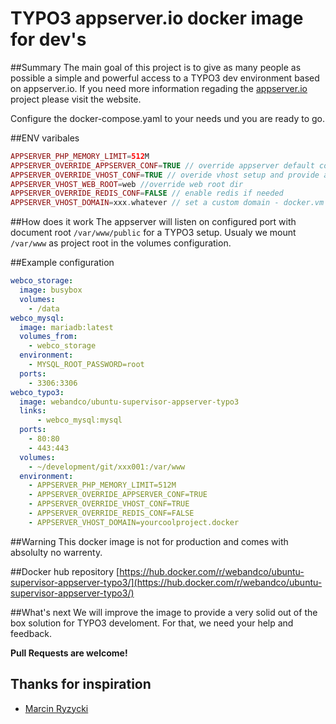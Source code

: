 TYPO3 appserver.io docker image for dev's
=========================================================

##Summary
The main goal of this project is to give as many people as possible a simple and powerful access to a TYPO3 dev environment based on appserver.io. If you need more information regading the [appserver.io](http://appserver.io) project please visit the website.

Configure the docker-compose.yaml to your needs und you are ready to go.

##ENV varibales
```php
APPSERVER_PHP_MEMORY_LIMIT=512M
APPSERVER_OVERRIDE_APPSERVER_CONF=TRUE // override appserver default conf to run on port 80 (default port 8090)
APPSERVER_OVERRIDE_VHOST_CONF=TRUE // overide vhost setup and provide a preconfigured vhost for typo3
APPSERVER_VHOST_WEB_ROOT=web //override web root dir
APPSERVER_OVERRIDE_REDIS_CONF=FALSE // enable redis if needed
APPSERVER_VHOST_DOMAIN=xxx.whatever // set a custom domain - docker.vm is always available
```

##How does it work
The appserver will listen on configured port with document root `/var/www/public` for a TYPO3 setup. Usualy we mount `/var/www` as project root in the volumes configuration.

##Example configuration
```yaml
webco_storage:
  image: busybox
  volumes:
    - /data
webco_mysql:
  image: mariadb:latest
  volumes_from:
    - webco_storage
  environment:
    - MYSQL_ROOT_PASSWORD=root
  ports:
    - 3306:3306
webco_typo3:
  image: webandco/ubuntu-supervisor-appserver-typo3
  links:
      - webco_mysql:mysql
  ports:
    - 80:80
    - 443:443
  volumes:
    - ~/development/git/xxx001:/var/www
  environment:
    - APPSERVER_PHP_MEMORY_LIMIT=512M
    - APPSERVER_OVERRIDE_APPSERVER_CONF=TRUE
    - APPSERVER_OVERRIDE_VHOST_CONF=TRUE
    - APPSERVER_OVERRIDE_REDIS_CONF=FALSE
    - APPSERVER_VHOST_DOMAIN=yourcoolproject.docker
```

##Warning
This docker image is not for production and comes with absolulty no warrenty.

##Docker hub repository
[https://hub.docker.com/r/webandco/ubuntu-supervisor-appserver-typo3/](https://hub.docker.com/r/webandco/ubuntu-supervisor-appserver-typo3/)

##What's next
We will improve the image to provide a very solid out of the box solution for TYPO3 develoment. For that, we need your help and feedback.

**Pull Requests are welcome!**

## Thanks for inspiration
- [Marcin Ryzycki](https://github.com/ryzy)


